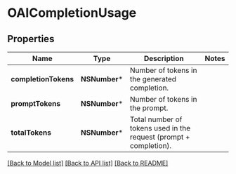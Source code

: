 # OAICompletionUsage

## Properties
Name | Type | Description | Notes
------------ | ------------- | ------------- | -------------
**completionTokens** | **NSNumber*** | Number of tokens in the generated completion. | 
**promptTokens** | **NSNumber*** | Number of tokens in the prompt. | 
**totalTokens** | **NSNumber*** | Total number of tokens used in the request (prompt + completion). | 

[[Back to Model list]](../README.md#documentation-for-models) [[Back to API list]](../README.md#documentation-for-api-endpoints) [[Back to README]](../README.md)


